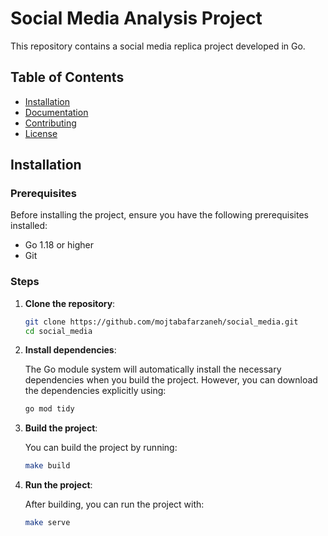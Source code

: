 # Social Media Analysis Project

This repository contains a social media replica project developed in Go.

## Table of Contents

- [Installation](#installation)
- [Documentation](#documentation)
- [Contributing](#contributing)
- [License](#license)

## Installation

### Prerequisites

Before installing the project, ensure you have the following prerequisites installed:

- Go 1.18 or higher
- Git

### Steps

1. **Clone the repository**:

    ```bash
    git clone https://github.com/mojtabafarzaneh/social_media.git
    cd social_media
    ```

2. **Install dependencies**:

    The Go module system will automatically install the necessary dependencies when you build the project. However, you can download the dependencies explicitly using:

    ```bash
    go mod tidy
    ```

3. **Build the project**:

    You can build the project by running:

    ```bash
    make build
    ```

4. **Run the project**:

    After building, you can run the project with:

    ```bash
    make serve
    ```

